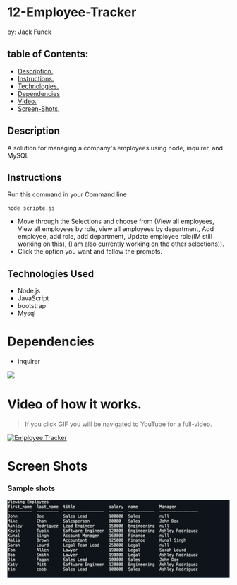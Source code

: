# 12-Employee-Tracker
by: Jack Funck


## table of Contents:

 - [ Description. ](#desc)
 - [ Instructions. ](#instr)
 - [Technologies.](#tc)
 - [Dependencies](#dep)
 - [ Video. ](#video)
 - [Screen-Shots.](#sc)


<a name="desc"></a>
## Description

A solution for managing a company's employees using node, inquirer, and MySQL


<a name="instr"></a>
## Instructions
Run this command in your Command line
```
node scripte.js
```
* Move through the Selections and choose from (View all employees, View all employees by role, view all employees by department, Add employee, add role, add department, Update employee role(IM still working on this), (I am also currently working on the other selections)).
* Click the option you want and follow the prompts.

<a name="tc"></a>
## Technologies Used
* Node.js
* JavaScript
* bootstrap
* Mysql

<a name="dep"></a>
# Dependencies
* inquirer


<img src="./images/passTest.png">

<a name="video"></a>
# Video of how it works.
> If you click GIF you will be navigated to YouTube for a full-video.

[![Employee Tracker](https://media.giphy.com/media/SHAqKIE3yDEVcw8fwD/giphy.gif)](https://youtu.be/1TNOc0puJC4)



<a name="sc"></a>
# Screen Shots
### Sample shots
<img src="img/mys.png">























